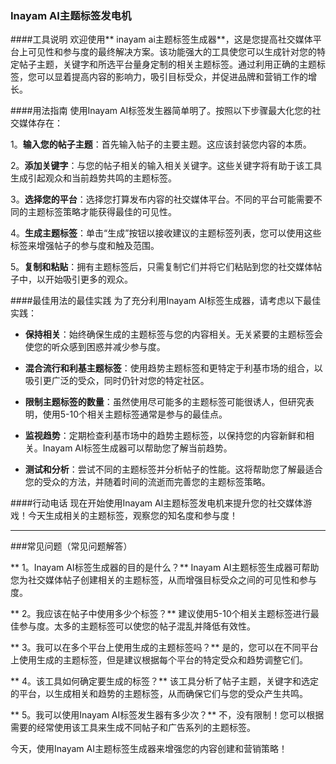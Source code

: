 ### Inayam AI主题标签发电机

####工具说明
欢迎使用** inayam ai主题标签生成器**，这是您提高社交媒体平台上可见性和参与度的最终解决方案。该功能强大的工具使您可以生成针对您的特定帖子主题，关键字和所选平台量身定制的相关主题标签。通过利用正确的主题标签，您可以显着提高内容的影响力，吸引目标受众，并促进品牌和营销工作的增长。

####用法指南
使用Inayam AI标签发生器简单明了。按照以下步骤最大化您的社交媒体存在：

1。**输入您的帖子主题**：首先输入帖子的主要主题。这应该封装您内容的本质。

2。**添加关键字**：与您的帖子相关的输入相关关键字。这些关键字将有助于该工具生成引起观众和当前趋势共鸣的主题标签。

3。**选择您的平台**：选择您打算发布内容的社交媒体平台。不同的平台可能需要不同的主题标签策略才能获得最佳的可见性。

4。**生成主题标签**：单击“生成”按钮以接收建议的主题标签列表，您可以使用这些标签来增强帖子的参与度和触及范围。

5。**复制和粘贴**：拥有主题标签后，只需复制它们并将它们粘贴到您的社交媒体帖子中，以开始吸引更多的观众。

####最佳用法的最佳实践
为了充分利用Inayam AI标签生成器，请考虑以下最佳实践：

-  **保持相关**：始终确保生成的主题标签与您的内容相关。无关紧要的主题标签会使您的听众感到困惑并减少参与度。

-  **混合流行和利基主题标签**：使用趋势主题标签和更特定于利基市场的组合，以吸引更广泛的受众，同时仍针对您的特定社区。

-  **限制主题标签的数量**：虽然使用尽可能多的主题标签可能很诱人，但研究表明，使用5-10个相关主题标签通常是参与的最佳点。

-  **监视趋势**：定期检查利基市场中的趋势主题标签，以保持您的内容新鲜和相关。Inayam AI标签生成器可以帮助您了解当前趋势。

-  **测试和分析**：尝试不同的主题标签并分析帖子的性能。这将帮助您了解最适合您的受众的方法，并随着时间的流逝而完善您的主题标签策略。

####行动电话
现在开始使用Inayam AI主题标签发电机来提升您的社交媒体游戏！今天生成相关的主题标签，观察您的知名度和参与度！

---

###常见问题（常见问题解答）

** 1。Inayam AI标签生成器的目的是什么？**
Inayam AI主题标签生成器可帮助您为社交媒体帖子创建相关的主题标签，从而增强目标受众之间的可见性和参与度。

** 2。我应该在帖子中使用多少个标签？**
建议使用5-10个相关主题标签进行最佳参与度。太多的主题标签可以使您的帖子混乱并降低有效性。

** 3。我可以在多个平台上使用生成的主题标签吗？**
是的，您可以在不同平台上使用生成的主题标签，但是建议根据每个平台的特定受众和趋势调整它们。

** 4。该工具如何确定要生成的标签？**
该工具分析了帖子主题，关键字和选定的平台，以生成相关和趋势的主题标签，从而确保它们与您的受众产生共鸣。

** 5。我可以使用Inayam AI标签发生器有多少次？**
不，没有限制！您可以根据需要的经常使用该工具来生成不同帖子和广告系列的主题标签。

今天，使用Inayam AI主题标签生成器来增强您的内容创建和营销策略！
